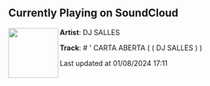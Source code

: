 ## Currently Playing on SoundCloud

[<img align="left" width="100" src="https://i1.sndcdn.com/avatars-rHsWM7H27Kkzzt2R-842l4Q-t500x500.jpg">](https://soundcloud.com/caua-ribeiro-887704962/carta-aberta-dj-salles)

**Artist**: DJ SALLES 

**Track**: # ' CARTA ABERTA ( ( DJ SALLES ) )

Last updated at 01/08/2024 17:11
